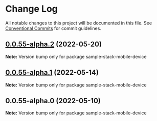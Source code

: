 # Change Log

All notable changes to this project will be documented in this file.
See [Conventional Commits](https://conventionalcommits.org) for commit guidelines.

## [0.0.55-alpha.2](https://github.com/cdmbase/fullstack-pro/compare/v0.0.55-alpha.1...v0.0.55-alpha.2) (2022-05-20)

**Note:** Version bump only for package sample-stack-mobile-device





## [0.0.55-alpha.1](https://github.com/cdmbase/fullstack-pro/compare/v0.0.55-alpha.0...v0.0.55-alpha.1) (2022-05-14)

**Note:** Version bump only for package sample-stack-mobile-device





## 0.0.55-alpha.0 (2022-05-10)

**Note:** Version bump only for package sample-stack-mobile-device
